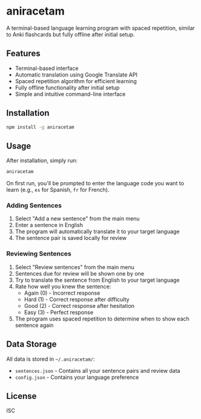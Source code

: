 # aniracetam

A terminal-based language learning program with spaced repetition, similar to Anki flashcards but fully offline after initial setup.

## Features

- Terminal-based interface
- Automatic translation using Google Translate API
- Spaced repetition algorithm for efficient learning
- Fully offline functionality after initial setup
- Simple and intuitive command-line interface

## Installation

```bash
npm install -g aniracetam
```

## Usage

After installation, simply run:

```bash
aniracetam
```

On first run, you'll be prompted to enter the language code you want to learn (e.g., `es` for Spanish, `fr` for French).

### Adding Sentences

1. Select "Add a new sentence" from the main menu
2. Enter a sentence in English
3. The program will automatically translate it to your target language
4. The sentence pair is saved locally for review

### Reviewing Sentences

1. Select "Review sentences" from the main menu
2. Sentences due for review will be shown one by one
3. Try to translate the sentence from English to your target language
4. Rate how well you knew the sentence:
   - Again (0) - Incorrect response
   - Hard (1) - Correct response after difficulty
   - Good (2) - Correct response after hesitation
   - Easy (3) - Perfect response
5. The program uses spaced repetition to determine when to show each sentence again

## Data Storage

All data is stored in `~/.aniracetam/`:
- `sentences.json` - Contains all your sentence pairs and review data
- `config.json` - Contains your language preference

## License

ISC